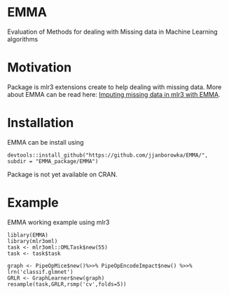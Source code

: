 # EMMA
Evaluation of Methods for dealing with Missing data in Machine Learning algorithms

# Motivation 
Package is mlr3 extensions create to help dealing with missing data. More about EMMA can be read here: [Imputing missing data in mlr3 with EMMA](https://medium.com/responsibleml/imputing-missing-data-with-emma-ed4cbc27510c). 

# Installation 
EMMA can be install using 
```
devtools::install_github("https://github.com/jjanborowka/EMMA/", subdir = "EMMA_package/EMMA")
```
Package is not yet available on CRAN. 

# Example
EMMA working example using mlr3 
``` 
liblary(EMMA)
library(mlr3oml)
task <- mlr3oml::OMLTask$new(55)
task <- task$task

graph <- PipeOpMice$new()%>>% PipeOpEncodeImpact$new() %>>% lrn('classif.glmnet')
GRLR <- GraphLearner$new(graph)
resample(task,GRLR,rsmp('cv',folds=5))
```
